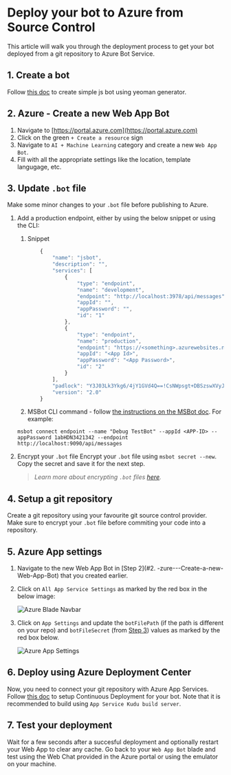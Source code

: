# Deploy your bot to Azure from Source Control
This article will walk you through the deployment process to get your bot deployed from a git repository to Azure Bot Service.

## 1. Create a bot
Follow [this doc](https://docs.microsoft.com/en-us/azure/bot-service/javascript/bot-builder-javascript-quickstart?view=azure-bot-service-4.0) to create simple js bot using yeoman generator.

## 2. Azure - Create a new Web App Bot
1. Navigate to [https://portal.azure.com](https://portal.azure.com)
1. Click on the green `+ Create a resource` sign
1. Navigate to `AI + Machine Learning` category and create a new `Web App Bot`.
1. Fill with all the appropriate settings like the location, template langugage, etc.

## 3. Update `.bot` file
Make some minor changes to your `.bot` file before publishing to Azure.
1. Add a production endpoint, either by using the below snippet or using the CLI:
    1. Snippet
        ````javascript
            {
                "name": "jsbot",
                "description": "",
                "services": [
                    {
                        "type": "endpoint",
                        "name": "development",
                        "endpoint": "http://localhost:3978/api/messages",
                        "appId": "",
                        "appPassword": "",
                        "id": "1"
                    },
                    {
                        "type": "endpoint",
                        "name": "production",
                        "endpoint": "https://<something>.azurewebsites.net/api/messages",
                        "appId": "<App Id>",
                        "appPassword": "<App Password>",
                        "id": "2"
                    }
                ],
                "padlock": "Y3J03Lk3Ykg6/4jY1GVd4Q==!CsNWpsgt+DBSzswXVyJe5IrlpyF79oHppZnuhX0pOwyKahr059qfpMz2UdyeaYSj",
                "version": "2.0"
            }
        ````
    
    1. MSBot CLI command - follow [the instructions on the MSBot doc](https://github.com/Microsoft/botbuilder-tools/blob/master/packages/MSBot/docs/add-services.md#connecting-to-a-endpoint-service). For example: 
    ````cmmd
    msbot connect endpoint --name "Debug TestBot" --appId <APP-ID> --appPassword 1abHDN3421342 --endpoint http://localhost:9090/api/messages
    ````
2. Encrypt your `.bot` file
Encrypt your `.bot` file using `msbot secret --new`. Copy the secret and save it for the next step.

    > <i>Learn more about encrypting `.bot` files [here](https://github.com/Microsoft/botbuilder-tools/blob/master/packages/MSBot/docs/bot-file-encryption.md).</i>

## 4. Setup a git repository
Create a git repository using your favourite git source control provider. Make sure to encrypt your `.bot` file before commiting your code into a repository.

## 5. Azure App settings
1. Navigate to the new Web App Bot in [Step 2](#2. -zure---Create-a-new-Web-App-Bot) that you created earlier.
1. Click on `All App Service Settings` as marked by the red box in the below image:

    ![Azure Blade Navbar](https://github.com/ryanvolum/menu-bot/blob/master/wiki_assets/AzureBladeNavbar.png)

1. Click on `App Settings` and update the `botFilePath` (if the path is different on your repo) and `botFileSecret` (from [Step 3](#3.-Update-`.bot`-file)) values as marked by the red box below. 

    ![Azure App Settings](https://github.com/ryanvolum/menu-bot/blob/master/wiki_assets/AzureAppSettings.png)

## 6. Deploy using Azure Deployment Center
Now, you need to connect your git repository with Azure App Services. Follow [this doc](https://docs.microsoft.com/en-us/azure/app-service/deploy-continuous-deployment) to setup Continuous Deployment for your bot. Note that it is recommended to build using `App Service Kudu build server`.

## 7. Test your deployment
Wait for a few seconds after a succesful deployment and optionally restart your Web App to clear any cache. Go back to your `Web App Bot` blade and test using the Web Chat provided in the Azure portal or using the emulator on your machine.